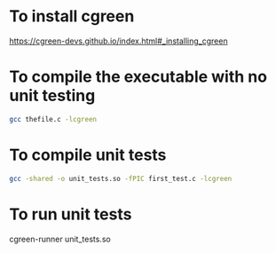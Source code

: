 # To install cgreen
https://cgreen-devs.github.io/index.html#_installing_cgreen

# To compile the executable with no unit testing
```bash
gcc thefile.c -lcgreen
```

# To compile unit tests
```bash
gcc -shared -o unit_tests.so -fPIC first_test.c -lcgreen
```

# To run unit tests
cgreen-runner unit_tests.so